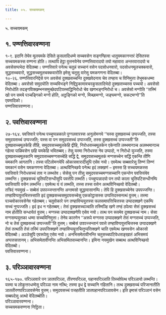 ```yaml
---
title: ०५. सच्चयमकम्

---
```

५. सच्चयमकम्  


## १. पण्णत्तिवारवण्णना

१-९. इदानि तेयेव मूलयमके देसिते कुसलादिधम्मे सच्चवसेन सङ्गण्हित्वा धातुयमकानन्तरं देसितस्स सच्चयमकस्स वण्णना होति। तत्थापि हेट्ठा वुत्तनयेनेव पण्णत्तिवारादयो तयो महावारा अन्तरवारादयो च अवसेसप्पभेदा वेदितब्बा। पण्णत्तिवारे पनेत्थ चतुन्नं सच्चानं वसेन पदसोधनवारो, पदसोधनमूलचक्कवारो, सुद्धसच्चवारो, सुद्धसच्चमूलचक्कवारोति इमेसु चतूसु वारेसु यमकगणना वेदितब्बा।  
१०-२६. पण्णत्तिवारनिद्देसे पन अवसेसं दुक्खसच्चन्ति दुक्खवेदनाय चेव तण्हाय च विनिमुत्ता तेभूमकधम्मा वेदितब्बा। अवसेसो समुदयोति सच्चविभङ्गे निद्दिट्ठकामावचरकुसलादिभेदो दुक्खसच्चस्स पच्चयो। अवसेसो निरोधोति तदङ्गविक्खम्भनसमुच्छेदपटिपस्सद्धिनिरोधो चेव खणभङ्गनिरोधो च। अवसेसो मग्गोति ‘‘तस्मिं खो पन समये पञ्चङ्गिको मग्गो होति, अट्ठङ्गिको मग्गो, मिच्छामग्गो, जङ्घमग्गो, सकटमग्गो’’ति एवमादिको।  
पण्णत्तिवारवण्णना।  


## २. पवत्तिवारवण्णना

२७-१६४. पवत्तिवारे पनेत्थ पच्चुप्पन्नकाले पुग्गलवारस्स अनुलोमनये ‘‘यस्स दुक्खसच्चं उप्पज्जति, तस्स समुदयसच्चं उप्पज्जति; यस्स वा पन समुदयसच्चं उप्पज्जति, तस्स दुक्खसच्चं उप्पज्जती’’ति दुक्खसच्चमूलकेहि तीहि, समुदयसच्चमूलकेहि द्वीहि, निरोधसच्चमूलकेन एकेनाति लब्भमानञ्च अलब्भमानञ्च गहेत्वा पाळिवसेन छहि यमकेहि भवितब्बम्। तेसु यस्मा निरोधस्स नेव उप्पादो, न निरोधो युज्जति, तस्मा दुक्खसच्चमूलकानि समुदयसच्चमग्गसच्चेहि सद्धिं द्वे, समुदयसच्चमूलकं मग्गसच्चेन सद्धिं एकन्ति तीणि यमकानि आगतानि। तस्स पटिलोमनयेपि ओकासवारादीसुपि एसेव नयो। एवमेत्थ सब्बवारेसु तिण्णं तिण्णं यमकानं वसेन यमकगणना वेदितब्बा। अत्थविनिच्छये पनेत्थ इदं लक्खणं – इमस्स हि सच्चयमकस्स पवत्तिवारे निरोधसच्चं ताव न लब्भतेव। सेसेसु पन तीसु समुदयसच्चमग्गसच्चानि एकन्तेन पवत्तियंयेव लब्भन्ति। दुक्खसच्चं चुतिपटिसन्धीसुपि पवत्तेपि लब्भति। पच्चुप्पन्नादयो पन तयो काला चुतिपटिसन्धीनम्पि पवत्तियापि वसेन लब्भन्ति। एवमेत्थ यं यं लब्भति, तस्स तस्स वसेन अत्थविनिच्छयो वेदितब्बो।  
तत्रिदं नयमुखं – सब्बेसं उपपज्जन्तानन्ति अन्तमसो सुद्धावासानम्पि। तेपि हि दुक्खसच्चेनेव उपपज्जन्ति। तण्हाविप्पयुत्तचित्तस्साति इदं दुक्खसच्चसमुदयसच्चेसु एककोट्ठासस्स उप्पत्तिदस्सनत्थं वुत्तम्। तस्मा पञ्चवोकारवसेनेव गहेतब्बम्। चतुवोकारे पन तण्हाविप्पयुत्तस्स फलसमापत्तिचित्तस्स उप्पादक्खणे एकम्पि सच्चं नुप्पज्जति। इदं इध न गहेतब्बम्। तेसं दुक्खसच्चञ्चाति तस्मिञ्हि खणे तण्हं ठपेत्वा सेसं दुक्खसच्चं नाम होतीति सन्धायेतं वुत्तम्। मग्गस्स उप्पादक्खणेपि एसेव नयो। तत्थ पन रूपमेव दुक्खसच्चं नाम। सेसा मग्गसम्पयुत्तका धम्मा सच्चविनिमुत्ता। तेनेव कारणेन ‘‘अरूपे मग्गस्स उप्पादक्खणे तेसं मग्गसच्चं उप्पज्जति, नो च तेसं दुक्खसच्चं उप्पज्जती’’ति वुत्तम्। सब्बेसं उपपज्जन्तानं पवत्ते तण्हाविप्पयुत्तचित्तस्स उप्पादक्खणे तेसं तत्थाति तेसं तस्मिं उपपत्तिक्खणे तण्हाविप्पयुत्तचित्तुप्पत्तिक्खणे चाति एवमेत्थ खणवसेन ओकासो वेदितब्बो। अञ्ञेसुपि एवरूपेसु एसेव नयो। अनभिसमेतावीनन्ति चतुसच्चपटिवेधसङ्खातं अभिसमयं अप्पत्तसत्तानम्। अभिसमेतावीनन्ति अभिसमितसच्चानन्ति। इमिना नयमुखेन सब्बत्थ अत्थविनिच्छयो वेदितब्बो।  
पवत्तिवारवण्णना।  


## ३. परिञ्ञावारवण्णना

१६५-१७०. परिञ्ञावारे पन ञातपरिञ्ञा, तीरणपरिञ्ञा, पहानपरिञ्ञाति तिस्सोपेत्थ परिञ्ञायो लब्भन्ति। यस्मा च लोकुत्तरधम्मेसु परिञ्ञा नाम नत्थि; तस्मा इध द्वे सच्चानि गहितानि। तत्थ दुक्खसच्चं परिजानातीति ञाततीरणपरिञ्ञावसेनेव वुत्तम्। समुदयसच्चं पजहतीति ञातपहानपरिञ्ञावसेन। इति इमासं परिञ्ञानं वसेन सब्बपदेसु अत्थो वेदितब्बोति।  
परिञ्ञावारवण्णना।  
सच्चयमकवण्णना निट्ठिता।  